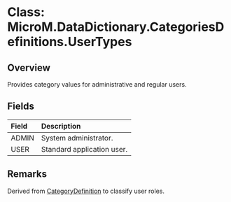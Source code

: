 # Class: MicroM.DataDictionary.CategoriesDefinitions.UserTypes

## Overview
Provides category values for administrative and regular users.

## Fields
| Field | Description |
|:--|:--|
| ADMIN | System administrator. |
| USER | Standard application user. |

## Remarks
Derived from [CategoryDefinition](../MicroM.DataDictionary.Configuration/CategoryDefinition.md) to classify user roles.
